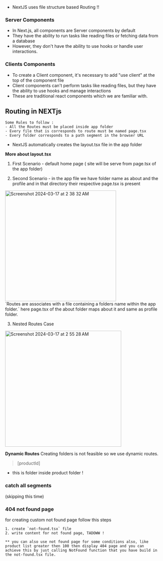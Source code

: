 - NextJS uses file structure based Routing !! 

### Server Components
- In Next.js, all components are Server components by default
- They have the ability to run tasks like reading files or fetching data from a
database
- However, they don't have the ability to use hooks or handle user interactions.
### Clients Components 
- To create a Client component, it's necessary to add "use client" at the top of the component file
- Client components can't perform tasks like reading files, but they have the ability to use hooks and manage interactions
- These are traditional react components which we are familiar with.

## Routing in NEXTjs
    Some Rules to follow : 
    - All the Routes must be placed inside app folder 
    - Every file that is corresponds to route must be named page.tsx
    - Every folder corresponds to a path segment in the browser URL
- NextJS automatically creates the layout.tsx file in the app folder

**More about layout.tsx**

1. First Scenario - default home page ( site will be serve from page.tsx of the app folder)

2. Second Scenario - in the app file we have folder name as about and the profile and in that directory their respective page.tsx is present
<img width="360" alt="Screenshot 2024-03-17 at 2 38 32 AM" src="https://github.com/iamtanmay07/TIL/assets/96469706/77846515-acc3-4dad-8f34-3a98be432011">
<br> `Routes are associates with a file containing a folders name within the app folder.`
here page.tsx of the about folder maps about it and same as profile folder.

3. Nested Routes Case
<img width="377" alt="Screenshot 2024-03-17 at 2 55 28 AM" src="https://github.com/iamtanmay07/TIL/assets/96469706/40987bf0-51af-4c79-a53e-dc6d24b6f4cb">
<br>

**Dynamic Routes** 
Creating folders is not feasible so we use dynamic routes. 
> [productId]
- this is folder inside product folder !


### catch all segments 
(skipping this time)

### 404 not found page 
for creating custom not found page follow this steps 
```
1. create `not-found.tsx` file
2. write content for not found page, TADOWW !

** you can also use not found page for some conditions also, like product list greater then 100 then display 404 page and you can achieve this by just calling NotFound function that you have build in the not-found.tsx file.
```

